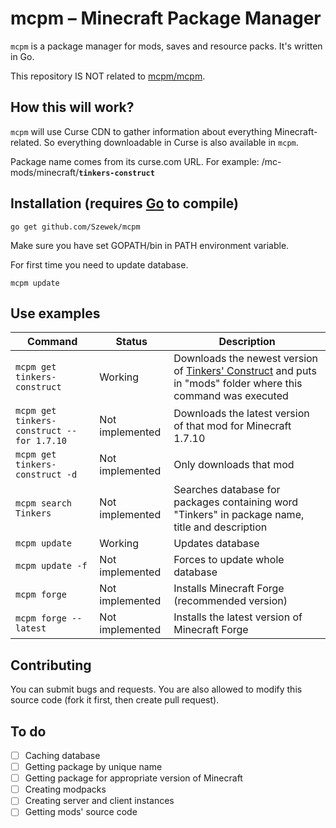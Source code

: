 # mcpm – Minecraft Package Manager
`mcpm` is a package manager for mods, saves and resource packs. It's written in Go.

This repository IS NOT related to [mcpm/mcpm](https://github.com/mcpm/mcpm).

## How this will work?
`mcpm` will use Curse CDN to gather information about everything Minecraft-related. So everything downloadable in Curse is also available in `mcpm`.

Package name comes from its curse.com URL. For example: /mc-mods/minecraft/**`tinkers-construct`**

## Installation (requires [Go](https://golang.org/) to compile)
```
go get github.com/Szewek/mcpm
```

Make sure you have set GOPATH/bin in PATH environment variable.

For first time you need to update database.
```
mcpm update
```

## Use examples
Command | Status | Description
--------|--------|------------
`mcpm get tinkers-construct` | Working | Downloads the newest version of [Tinkers' Construct](http://www.curse.com/mc-mods/minecraft/tinkers-construct) and puts in "mods" folder where this command was executed
`mcpm get tinkers-construct --for 1.7.10` | Not implemented | Downloads the latest version of that mod for Minecraft 1.7.10
`mcpm get tinkers-construct -d` | Not implemented | Only downloads that mod
`mcpm search Tinkers` | Not implemented | Searches database for packages containing word "Tinkers" in package name, title and description
`mcpm update` | Working | Updates database
`mcpm update -f` | Not implemented | Forces to update whole database
`mcpm forge` | Not implemented | Installs Minecraft Forge (recommended version)
`mcpm forge --latest` | Not implemented | Installs the latest version of Minecraft Forge

## Contributing
You can submit bugs and requests. You are also allowed to modify this source code (fork it first, then create pull request).

## To do
- [ ] Caching database
- [ ] Getting package by unique name
- [ ] Getting package for appropriate version of Minecraft
- [ ] Creating modpacks
- [ ] Creating server and client instances
- [ ] Getting mods' source code
